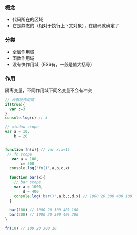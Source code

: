 ### 概念

- 代码所在的区域
- 它是静态的（相对于执行上下文对象），在编码就确定了

### 分类

- 全局作用域
- 函数作用域
- 没有快作用域（ES6有，一般是值大括号）

### 作用

隔离变量，不同作用域下同名变量不会有冲突



``` javascript
// 没有块作用域
if(true){
  var c=3
}
console.log(c) // 3
```

``` javascript
// window scope
var a = 10,
    b = 20


function fn(x){ // var x;x=10
 // fn scope
   var a = 100,
       c= 300
  console.log('fn()',a,b,c,x) 
  
  function bar(x){
    // bar scope
    var a = 1000,
        d = 400
    console.log('bar()',a,b,c,d,x) // 1000 20 300 400 100
  }
  
  bar(100) // 1000 20 300 400 100
  bar(200) // 1000 20 300 400 200
}

fn(10) // 100 20 300 10
```

